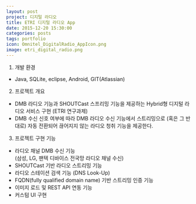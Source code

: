 ```yaml
---
layout: post
project: 디지털 라디오
title: ETRI 디지털 라디오 App
date: 2015-12-20 15:30:00 
categories: posts 
tags: portfolio
icon: Omnitel_DigitalRadio_AppIcon.png
image: etri_digital_radio.png
---
```


1) 개발 환경  
 - Java, SQLite, eclipse, Android, GIT(Atlassian)  

2) 프로젝트 개요  
 - DMB 라디오 기능과 SHOUTCast 스프리밍 기능을 제공하는 Hybrid형 디지털 라디오 서비스 구현 (ETRI 연구과제)  
 - DMB 수신 신호 여부에 따라 DMB 라디오 수신 기능에서 스트리밍으로 (혹은 그 반대로) 자동 전환되어 끊어지지 않는 라디오 청취 기능을 제공한다.  


3) 프로젝트 구현 기능  
 - 라디오 채널 DMB 수신 기능  
   (삼성, LG, 팬텍 디바이스 전국망 라디오 채널 수신)  
 - SHOUTCast 기반 라디오 스트리밍 기능  
 - 라디오 스테이션 검색 기능 (DNS Look-Up)  
 - FQDN(fully qualified domain name) 기반 스트리밍 인증 기능  
 - 이미지 로드 및 REST API 연동 기능  
 - 커스텀 UI 구현  
 